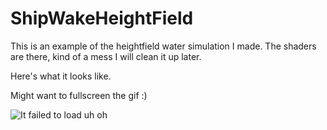 # ShipWakeHeightField

This is an example of the heightfield water simulation I made. The shaders are there, kind of a mess I will clean it up later.

Here's what it looks like.

Might want to fullscreen the gif :)

![It failed to load uh oh](https://raw.githubusercontent.com/FreakingBarbarians/ShipWakeHeightField/master/Test.gif)
